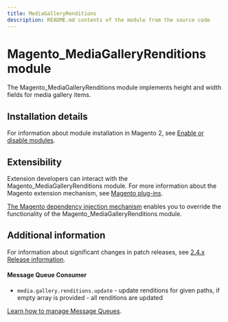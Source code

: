 ```yaml
---
title: MediaGalleryRenditions
description: README.md contents of the module from the source code
---
```


# Magento_MediaGalleryRenditions module

The Magento_MediaGalleryRenditions module implements height and width fields for media gallery items.

## Installation details

For information about module installation in Magento 2, see [Enable or disable modules](https://devdocs.magento.com/guides/v2.4/install-gde/install/cli/install-cli-subcommands-enable.html).

## Extensibility

Extension developers can interact with the Magento_MediaGalleryRenditions module. For more information about the Magento extension mechanism, see [Magento plug-ins](https://developer.adobe.com/commerce/php/development/components/plugins/).

[The Magento dependency injection mechanism](https://developer.adobe.com/commerce/php/development/components/dependency-injection/) enables you to override the functionality of the Magento_MediaGalleryRenditions module.

## Additional information

For information about significant changes in patch releases, see [2.4.x Release information](https://devdocs.magento.com/guides/v2.4/release-notes/bk-release-notes.html).

#### Message Queue Consumer

- `media.gallery.renditions.update` - update renditions for given paths, if empty array is provided - all renditions are updated

[Learn how to manage Message Queues](https://experienceleague.adobe.com/docs/commerce-operations/configuration-guide/message-queues/manage-message-queues.html).
